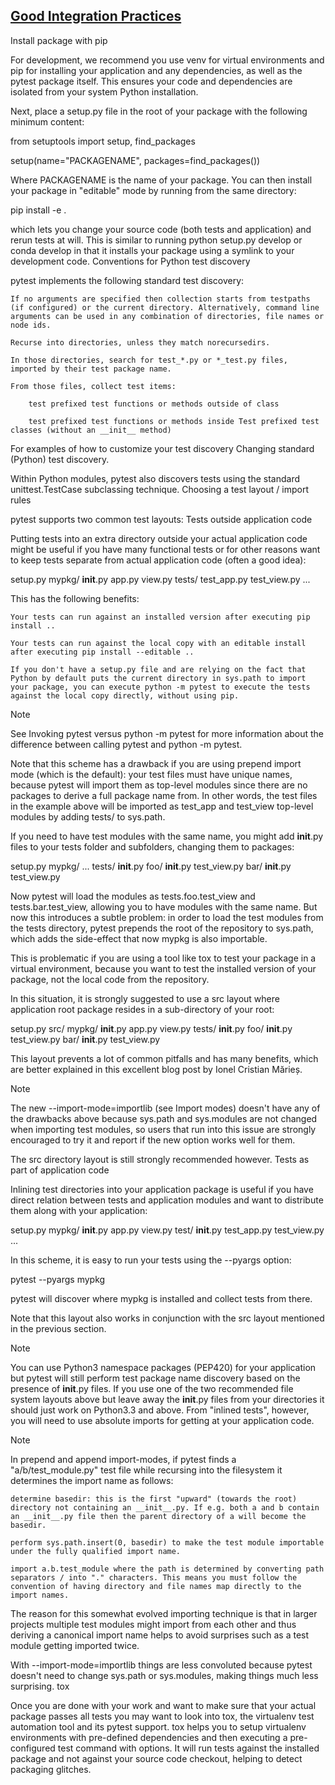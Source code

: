 ## [Good Integration Practices](https://docs.pytest.org/en/latest/goodpractices.html)


Install package with pip

For development, we recommend you use venv for virtual environments and pip for installing your application and any dependencies, as well as the pytest package itself. This ensures your code and dependencies are isolated from your system Python installation.

Next, place a setup.py file in the root of your package with the following minimum content:

from setuptools import setup, find_packages

setup(name="PACKAGENAME", packages=find_packages())

Where PACKAGENAME is the name of your package. You can then install your package in "editable" mode by running from the same directory:

pip install -e .

which lets you change your source code (both tests and application) and rerun tests at will. This is similar to running python setup.py develop or conda develop in that it installs your package using a symlink to your development code.
Conventions for Python test discovery

pytest implements the following standard test discovery:

    If no arguments are specified then collection starts from testpaths (if configured) or the current directory. Alternatively, command line arguments can be used in any combination of directories, file names or node ids.

    Recurse into directories, unless they match norecursedirs.

    In those directories, search for test_*.py or *_test.py files, imported by their test package name.

    From those files, collect test items:

        test prefixed test functions or methods outside of class

        test prefixed test functions or methods inside Test prefixed test classes (without an __init__ method)

For examples of how to customize your test discovery Changing standard (Python) test discovery.

Within Python modules, pytest also discovers tests using the standard unittest.TestCase subclassing technique.
Choosing a test layout / import rules

pytest supports two common test layouts:
Tests outside application code

Putting tests into an extra directory outside your actual application code might be useful if you have many functional tests or for other reasons want to keep tests separate from actual application code (often a good idea):

setup.py
mypkg/
    __init__.py
    app.py
    view.py
tests/
    test_app.py
    test_view.py
    ...

This has the following benefits:

    Your tests can run against an installed version after executing pip install ..

    Your tests can run against the local copy with an editable install after executing pip install --editable ..

    If you don't have a setup.py file and are relying on the fact that Python by default puts the current directory in sys.path to import your package, you can execute python -m pytest to execute the tests against the local copy directly, without using pip.

Note

See Invoking pytest versus python -m pytest for more information about the difference between calling pytest and python -m pytest.

Note that this scheme has a drawback if you are using prepend import mode (which is the default): your test files must have unique names, because pytest will import them as top-level modules since there are no packages to derive a full package name from. In other words, the test files in the example above will be imported as test_app and test_view top-level modules by adding tests/ to sys.path.

If you need to have test modules with the same name, you might add __init__.py files to your tests folder and subfolders, changing them to packages:

setup.py
mypkg/
    ...
tests/
    __init__.py
    foo/
        __init__.py
        test_view.py
    bar/
        __init__.py
        test_view.py

Now pytest will load the modules as tests.foo.test_view and tests.bar.test_view, allowing you to have modules with the same name. But now this introduces a subtle problem: in order to load the test modules from the tests directory, pytest prepends the root of the repository to sys.path, which adds the side-effect that now mypkg is also importable.

This is problematic if you are using a tool like tox to test your package in a virtual environment, because you want to test the installed version of your package, not the local code from the repository.

In this situation, it is strongly suggested to use a src layout where application root package resides in a sub-directory of your root:

setup.py
src/
    mypkg/
        __init__.py
        app.py
        view.py
tests/
    __init__.py
    foo/
        __init__.py
        test_view.py
    bar/
        __init__.py
        test_view.py

This layout prevents a lot of common pitfalls and has many benefits, which are better explained in this excellent blog post by Ionel Cristian Mărieș.

Note

The new --import-mode=importlib (see Import modes) doesn't have any of the drawbacks above because sys.path and sys.modules are not changed when importing test modules, so users that run into this issue are strongly encouraged to try it and report if the new option works well for them.

The src directory layout is still strongly recommended however.
Tests as part of application code

Inlining test directories into your application package is useful if you have direct relation between tests and application modules and want to distribute them along with your application:

setup.py
mypkg/
    __init__.py
    app.py
    view.py
    test/
        __init__.py
        test_app.py
        test_view.py
        ...

In this scheme, it is easy to run your tests using the --pyargs option:

pytest --pyargs mypkg

pytest will discover where mypkg is installed and collect tests from there.

Note that this layout also works in conjunction with the src layout mentioned in the previous section.

Note

You can use Python3 namespace packages (PEP420) for your application but pytest will still perform test package name discovery based on the presence of __init__.py files. If you use one of the two recommended file system layouts above but leave away the __init__.py files from your directories it should just work on Python3.3 and above. From "inlined tests", however, you will need to use absolute imports for getting at your application code.

Note

In prepend and append import-modes, if pytest finds a "a/b/test_module.py" test file while recursing into the filesystem it determines the import name as follows:

    determine basedir: this is the first "upward" (towards the root) directory not containing an __init__.py. If e.g. both a and b contain an __init__.py file then the parent directory of a will become the basedir.

    perform sys.path.insert(0, basedir) to make the test module importable under the fully qualified import name.

    import a.b.test_module where the path is determined by converting path separators / into "." characters. This means you must follow the convention of having directory and file names map directly to the import names.

The reason for this somewhat evolved importing technique is that in larger projects multiple test modules might import from each other and thus deriving a canonical import name helps to avoid surprises such as a test module getting imported twice.

With --import-mode=importlib things are less convoluted because pytest doesn't need to change sys.path or sys.modules, making things much less surprising.
tox

Once you are done with your work and want to make sure that your actual package passes all tests you may want to look into tox, the virtualenv test automation tool and its pytest support. tox helps you to setup virtualenv environments with pre-defined dependencies and then executing a pre-configured test command with options. It will run tests against the installed package and not against your source code checkout, helping to detect packaging glitches.
